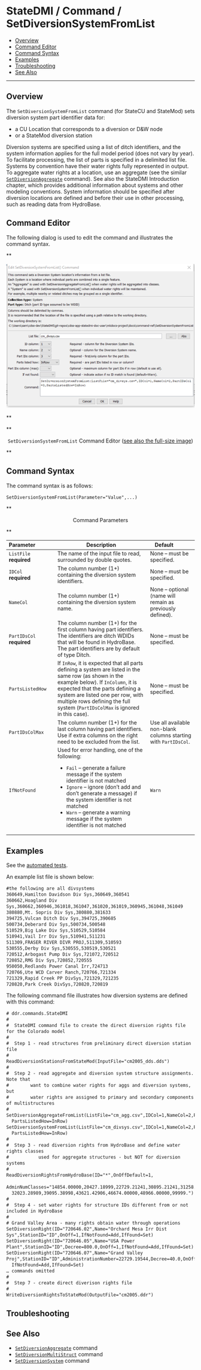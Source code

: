 # StateDMI / Command / SetDiversionSystemFromList #

* [Overview](#overview)
* [Command Editor](#command-editor)
* [Command Syntax](#command-syntax)
* [Examples](#examples)
* [Troubleshooting](#troubleshooting)
* [See Also](#see-also)

-------------------------

## Overview ##

The `SetDiversionSystemFromList` command (for StateCU and StateMod) sets diversion system part identifier data for:

* a CU Location that corresponds to a diversion or D&W node
* or a StateMod diversion station

Diversion systems are specified using a list of ditch identifiers,
and the system information applies for the full model period (does not vary by year).
To facilitate processing, the list of parts is specified in a delimited list file.
Systems by convention have their water rights fully represented in output.
To aggregate water rights at a location, use an aggregate
(see the similar [`SetDiversionAggregate`](../SetDiversionAggregate/SetDiversionAggregate.md) command).
See also the StateDMI Introduction chapter,
which provides additional information about systems and other modeling conventions.
System information should be specified after diversion locations are defined and
before their use in other processing, such as reading data from HydroBase.

## Command Editor ##

The following dialog is used to edit the command and illustrates the command syntax.

**<p style="text-align: center;">
![SetDiversionSystemFromList](SetDiversionSystemFromList.png)
</p>**

**<p style="text-align: center;">
`SetDiversionSystemFromList` Command Editor (<a href="../SetDiversionSystemFromList.png">see also the full-size image</a>)
</p>**

## Command Syntax ##

The command syntax is as follows:

```text
SetDiversionSystemFromList(Parameter="Value",...)
```
**<p style="text-align: center;">
Command Parameters
</p>**

| **Parameter**&nbsp;&nbsp;&nbsp;&nbsp;&nbsp;&nbsp;&nbsp;&nbsp;&nbsp;&nbsp;&nbsp;&nbsp; | **Description** | **Default**&nbsp;&nbsp;&nbsp;&nbsp;&nbsp;&nbsp;&nbsp;&nbsp;&nbsp;&nbsp; |
| --------------|-----------------|----------------- |
| `ListFile` <br>**required** | The name of the input file to read, surrounded by double quotes. | None – must be specified. |
| `IDCol` <br>**required** | The column number (1+) containing the diversion system identifiers. | None – must be specified. |
| `NameCol` | The column number (1+) containing the diversion system name. | None – optional (name will remain as previously defined). |
| `PartIDsCol` <br>**required** | The column number (1+) for the first column having part identifiers.  The identifiers are ditch WDIDs that will be found in HydroBase.  The part identifiers are by default of type Ditch. | None – must be specified. |
| `PartsListedHow` | If `InRow`, it is expected that all parts defining a system are listed in the same row (as shown in the example below).  If `InColumn`, it is expected that the parts defining a system are listed one per row, with multiple rows defining the full system (`PartIDsColMax` is ignored in this case). | None – must be specified. |
| `PartIDsColMax` | The column number (1+) for the last column having part identifiers.  Use if extra columns on the right need to be excluded from the list. | Use all available non-blank columns starting with `PartIDsCol`. |
| `IfNotFound` | Used for error handling, one of the following:<ul><li>`Fail` – generate a failure message if the system identifier is not matched</li><li>`Ignore` – ignore (don’t add and don’t generate a message) if the system identifier is not matched</li><li>`Warn` – generate a warning message if the system identifier is not matched</li></ul> | `Warn` |

## Examples ##

See the [automated tests](https://github.com/OpenCDSS/cdss-app-statedmi-test/tree/master/test/regression/commands/SetDiversionSystemFromList).

An example list file is shown below:

```
#the following are all divsystems
360649,Hamilton Davidson Div Sys,360649,360541
360662,Hoagland Div Sys,360662,360946,361018,361047,361020,361019,360945,361048,361049
380880,Mt. Sopris Div Sys,380880,381633
394725,Vulcan Ditch Div Sys,394725,390685
500734,Deberard Div Sys,500734,500548
510529,Big Lake Div Sys,510529,510584
510941,Vail Irr Div Sys,510941,511231
511309,FRASER RIVER DIVR PROJ,511309,510593
530555,Derby Div Sys,530555,530519,530521
720512,Arbogast Pump Div Sys,721072,720512
720852,RMG Div Sys,720852,720555
950050,Redlands Power Canal Irr,724713
720766,Ute WCD Carver Ranch,720766,721334
721329,Rapid Creek PP DivSys,721329,721235
720820,Park Creek DivSys,720820,720819
```

The following command file illustrates how diversion systems are defined with this command:

```
# ddr.commands.StateDMI
#
#  StateDMI command file to create the direct diversion rights file for the Colorado model
#
#  Step 1 - read structures from preliminary direct diversion station file
#
ReadDiversionStationsFromStateMod(InputFile="cm2005_dds.dds")
#
#  Step 2 - read aggregate and diversion system structure assignments.  Note that
#        want to combine water rights for aggs and diversion systems, but
#        water rights are assigned to primary and secondary components of multistructures
#
SetDiversionAggregateFromList(ListFile="cm_agg.csv",IDCol=1,NameCol=2,PartIDsCol=3,
  PartsListedHow=InRow)
SetDiversionSystemFromList(ListFile="cm_divsys.csv",IDCol=1,NameCol=2,PartIDsCol=3,
  PartsListedHow=InRow)
#
#  Step 3 - read diversion rights from HydroBase and define water rights classes
#           used for aggregate structures - but NOT for diversion systems
#
ReadDiversionRightsFromHydroBase(ID="*",OnOffDefault=1,
  AdminNumClasses="14854.00000,20427.18999,22729.21241,30895.21241,31258.00000,
  32023.28989,39095.38998,43621.42906,46674.00000,48966.00000,99999.")
#
#  Step 4 - set water rights for structure IDs different from or not included in HydroBase
#
# Grand Valley Area - many rights obtain water through operations
SetDiversionRight(ID="720646.02",Name="Orchard Mesa Irr Dist Sys",StationID="ID",OnOff=1,IfNotFound=Add,IfFound=Set)
SetDiversionRight(ID="720646.05",Name="USA Power Plant",StationID="ID",Decree=800.0,OnOff=1,IfNotFound=Add,IfFound=Set)
SetDiversionRight(ID="720646.07",Name="Grand Valley Proj",StationID="ID",AdministrationNumber=22729.19544,Decree=40.0,OnOff=1,
  IfNotFound=Add,IfFound=Set)
… commands omitted
#
#  Step 7 - create direct diverison rights file
#
WriteDiversionRightsToStateMod(OutputFile="cm2005.ddr")
```

## Troubleshooting ##

## See Also ##

* [`SetDiversionAggregate`](../SetDiversionAggregate/SetDiversionAggregate.md) command
* [`SetDiversionMultiStruct`](../SetDiversionMultiStruct/SetDiversionMultiStruct.md) command
* [`SetDiversionSystem`](../SetDiversionSystem/SetDiversionSystem.md) command
